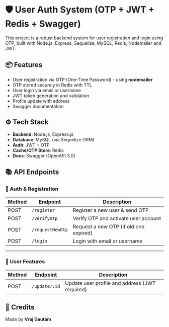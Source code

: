 # 🛡️ User Auth System (OTP + JWT + Redis + Swagger)

This project is a robust backend system for user registration and login using OTP, built with Node.js, Express, Sequelize, MySQL, Redis, Nodemailer and JWT.

## 📦 Features

- User registration via OTP (One-Time Password) - using **nodemailer**
- OTP stored securely in Redis with TTL
- User login via email or username
- JWT token generation and validation
- Profile update with address
- Swagger documentation

## ⚙️ Tech Stack

- **Backend**: Node.js, Express.js
- **Database**: MySQL (via Sequelize ORM)
- **Auth**: JWT + OTP
- **Cache/OTP Store**: Redis
- **Docs**: Swagger (OpenAPI 3.0)

## 📚 API Endpoints

### 🔐 Auth & Registration

| Method | Endpoint         | Description                              |
|--------|------------------|------------------------------------------|
| POST   | `/register`      | Register a new user & send OTP           |
| POST   | `/verifyOtp`     | Verify OTP and activate user account     |
| POST   | `/requestNewOtp` | Request a new OTP (if old one expired)   |
| POST   | `/login`         | Login with email or username             |

---

### 👤 User Features

| Method | Endpoint       | Description                                      |
|--------|----------------|--------------------------------------------------|
| POST   | `/update/:id`  | Update user profile and address (JWT required)  |


## 🙌 Credits
Made by **Vraj Gautam**
